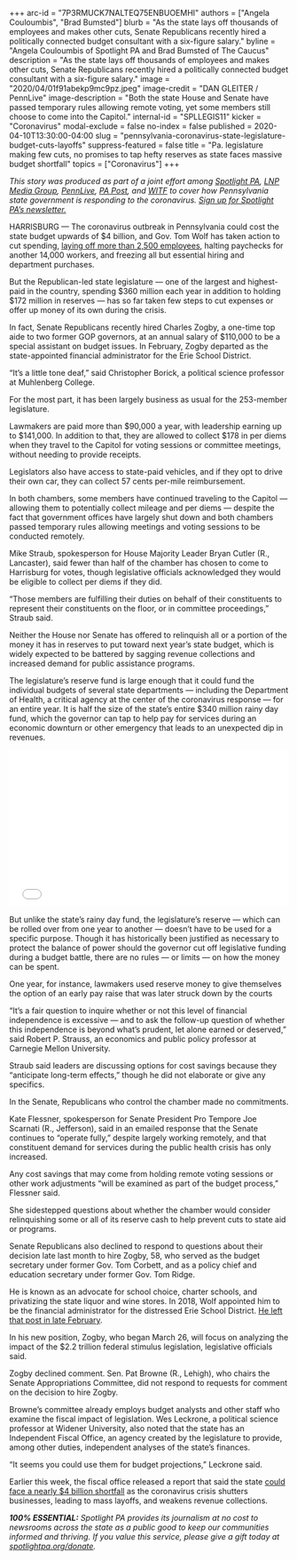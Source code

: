 +++
arc-id = "7P3RMUCK7NALTEQ75ENBUOEMHI"
authors = ["Angela Couloumbis", "Brad Bumsted"]
blurb = "As the state lays off thousands of employees and makes other cuts, Senate Republicans recently hired a politically connected budget consultant with a six-figure salary."
byline = "Angela Couloumbis of Spotlight PA and Brad Bumsted of The Caucus"
description = "As the state lays off thousands of employees and makes other cuts, Senate Republicans recently hired a politically connected budget consultant with a six-figure salary."
image = "2020/04/01f91abekp9mc9pz.jpeg"
image-credit = "DAN GLEITER / PennLive"
image-description = "Both the state House and Senate have passed temporary rules allowing remote voting, yet some members still choose to come into the Capitol."
internal-id = "SPLLEGIS11"
kicker = "Coronavirus"
modal-exclude = false
no-index = false
published = 2020-04-10T13:30:00-04:00
slug = "pennsylvania-coronavirus-state-legislature-budget-cuts-layoffs"
suppress-featured = false
title = "Pa. legislature making few cuts, no promises to tap hefty reserves as state faces massive budget shortfall"
topics = ["Coronavirus"]
+++

<i>This story was produced as part of a joint effort among </i><a href="https://lesspage.com/"><i>Spotlight PA</i></a><i>, </i><a href="https://lancasteronline.com/"><i>LNP Media Group</i></a><i>, </i><a href="https://www.pennlive.com/"><i>PennLive</i></a><i>, </i><a href="https://papost.org/"><i>PA Post</i></a><i>, and </i><a href="https://www.witf.org/"><i>WITF</i></a><i> to cover how Pennsylvania state government is responding to the coronavirus. </i><a href="https://lesspage.com/newsletters"><i>Sign up for Spotlight PA’s newsletter.</i></a>

HARRISBURG — The coronavirus outbreak in Pennsylvania could cost the state budget upwards of $4 billion, and Gov. Tom Wolf has taken action to cut spending, <a href="https://lesspage.com/news/2020/03/pennsylvania-coronavirus-state-government-layoffs-wolf-administration/" target=_blank>laying off more than 2,500 employees</a>, halting paychecks for another 14,000 workers, and freezing all but essential hiring and department purchases.

But the Republican-led state legislature — one of the largest and highest-paid in the country, spending $360 million each year in addition to holding $172 million in reserves — has so far taken few steps to cut expenses or offer up money of its own during the crisis.

In fact, Senate Republicans recently hired Charles Zogby, a one-time top aide to two former GOP governors, at an annual salary of $110,000 to be a special assistant on budget issues. In February, Zogby departed as the state-appointed financial administrator for the Erie School District.

“It’s a little tone deaf,” said Christopher Borick, a political science professor at Muhlenberg College.

For the most part, it has been largely business as usual for the 253-member legislature.

<script src="https://lesspage.com/embed.js" async></script><div data-spl-embed-version="1" data-spl-src="https://lesspage.com/embeds/donate/"></div>


Lawmakers are paid more than $90,000 a year, with leadership earning up to $141,000. In addition to that, they are allowed to collect $178 in per diems when they travel to the Capitol for voting sessions or committee meetings, without needing to provide receipts.

Legislators also have access to state-paid vehicles, and if they opt to drive their own car, they can collect 57 cents per-mile reimbursement.

In both chambers, some members have continued traveling to the Capitol — allowing them to potentially collect mileage and per diems — despite the fact that government offices have largely shut down and both chambers passed temporary rules allowing meetings and voting sessions to be conducted remotely.

Mike Straub, spokesperson for House Majority Leader Bryan Cutler (R., Lancaster), said fewer than half of the chamber has chosen to come to Harrisburg for votes, though legislative officials acknowledged they would be eligible to collect per diems if they did.

“Those members are fulfilling their duties on behalf of their constituents to represent their constituents on the floor, or in committee proceedings,” Straub said.

Neither the House nor Senate has offered to relinquish all or a portion of the money it has in reserves to put toward next year’s state budget, which is widely expected to be battered by sagging revenue collections and increased demand for public assistance programs.

The legislature’s reserve fund is large enough that it could fund the individual budgets of several state departments — including the Department of Health, a critical agency at the center of the coronavirus response — for an entire year. It is half the size of the state’s entire $340 million rainy day fund, which the governor can tap to help pay for services during an economic downturn or other emergency that leads to an unexpected dip in revenues.

<iframe title="RAINY DAY FUNDS" aria-label="Table" id="datawrapper-chart-OqOG1" src="//datawrapper.dwcdn.net/OqOG1/1/" scrolling="no" frameborder="0" style="width: 0; min-width: 100% !important; border: none;" height="283"></iframe><script type="text/javascript">!function(){"use strict";window.addEventListener("message",function(a){if(void 0!==a.data["datawrapper-height"])for(var e in a.data["datawrapper-height"]){var t=document.getElementById("datawrapper-chart-"+e)||document.querySelector("iframe[src*='"+e+"']");t&&(t.style.height=a.data["datawrapper-height"][e]+"px")}})}();
</script>

But unlike the state’s rainy day fund, the legislature’s reserve — which can be rolled over from one year to another — doesn’t have to be used for a specific purpose. Though it has historically been justified as necessary to protect the balance of power should the governor cut off legislative funding during a budget battle, there are no rules — or limits — on how the money can be spent.

One year, for instance, lawmakers used reserve money to give themselves the option of an early pay raise that was later struck down by the courts

“It’s a fair question to inquire whether or not this level of financial independence is excessive — and to ask the follow-up question of whether this independence is beyond what’s prudent, let alone earned or deserved,” said Robert P. Strauss, an economics and public policy professor at Carnegie Mellon University.

Straub said leaders are discussing options for cost savings because they “anticipate long-term effects,” though he did not elaborate or give any specifics.

In the Senate, Republicans who control the chamber made no commitments.

Kate Flessner, spokesperson for Senate President Pro Tempore Joe Scarnati (R., Jefferson), said in an emailed response that the Senate continues to “operate fully,” despite largely working remotely, and that constituent demand for services during the public health crisis has only increased.

Any cost savings that may come from holding remote voting sessions or other work adjustments “will be examined as part of the budget process,” Flessner said.

<script src="https://lesspage.com/embed.js" async></script><div data-spl-embed-version="1" data-spl-src="https://lesspage.com/embeds/newsletter/"></div>


She sidestepped questions about whether the chamber would consider relinquishing some or all of its reserve cash to help prevent cuts to state aid or programs.

Senate Republicans also declined to respond to questions about their decision late last month to hire Zogby, 58, who served as the budget secretary under former Gov. Tom Corbett, and as a policy chief and education secretary under former Gov. Tom Ridge.

He is known as an advocate for school choice, charter schools, and privatizing the state liquor and wine stores. In 2018, Wolf appointed him to be the financial administrator for the distressed Erie School District. <a href="https://web.archive.org/web/20211020141929/https://www.goerie.com/news/20200207/zogby-no-longer-erie-school-districts-finance-monitor">He left that post in late February</a>.

In his new position, Zogby, who began March 26, will focus on analyzing the impact of the $2.2 trillion federal stimulus legislation, legislative officials said.

Zogby declined comment. Sen. Pat Browne (R., Lehigh), who chairs the Senate Appropriations Committee, did not respond to requests for comment on the decision to hire Zogby.

Browne’s committee already employs budget analysts and other staff who examine the fiscal impact of legislation. Wes Leckrone, a political science professor at Widener University, also noted that the state has an Independent Fiscal Office, an agency created by the legislature to provide, among other duties, independent analyses of the state’s finances.

“It seems you could use them for budget projections,” Leckrone said.

Earlier this week, the fiscal office released a report that said the state <a href="https://lesspage.com/news/2020/04/pennsylvania-coronavirus-state-budget-shortfall-4-billion/" target=_blank>could face a nearly $4 billion shortfall</a> as the coronavirus crisis shutters businesses, leading to mass layoffs, and weakens revenue collections.

<i><b>100% ESSENTIAL:</b></i><i> Spotlight PA provides its journalism at no cost to newsrooms across the state as a public good to keep our communities informed and thriving. If you value this service, please give a gift today at </i><a href="https://lesspage.com/donate"><i>spotlightpa.org/donate</i></a><i>.</i>

<script src="https://lesspage.com/embed.js" async></script><div data-spl-embed-version="1" data-spl-src="https://lesspage.com/embeds/tips/?tip_text=Do%20you%20have%20a%20tip%20about%20%3Cb%3Ehow%20Pa.'s%20government%20is%20responding%20to%20the%20coronavirus%3C%2Fb%3E%3F%20Tell%20us."></div>
